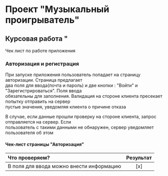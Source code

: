 # Проект "Музыкальный проигрыватель"

## Курсовая работа "

Чек лист по работе приложения

### Авторизация и регистрация

 При запуске приложения пользователь попадает на страницу авторизации. Страница предлагает\
два поля для ввода(почта и пароль) и две кнопки : "Войти" и "Зарегистрироваться". Поля ввода\
обязательны для заполнения. Валидация на стороне клиента пресекает попытку отправить на сервер\
пустые значения, уведомляя клиента о причине отказа

 В случае, если данные прошли проверку на стороне клиента, запрос отправляется на сервер. Если\
пользователь с такими данными не обнаружен, сервер уведомляет пользователя об этом

#### Чек-лист страницы "Авторизация"
|Что проверяем?|Результат|
|:--|:--:|
|В поля для ввода можно внести информацию|[x]|

  


